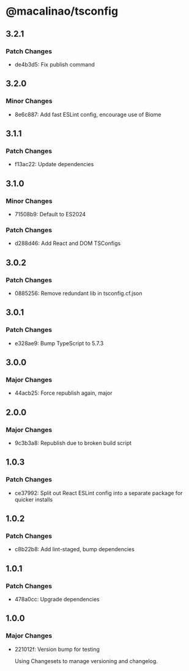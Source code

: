 # @macalinao/tsconfig

## 3.2.1

### Patch Changes

- de4b3d5: Fix publish command

## 3.2.0

### Minor Changes

- 8e6c887: Add fast ESLint config, encourage use of Biome

## 3.1.1

### Patch Changes

- f13ac22: Update dependencies

## 3.1.0

### Minor Changes

- 71508b9: Default to ES2024

### Patch Changes

- d288d46: Add React and DOM TSConfigs

## 3.0.2

### Patch Changes

- 0885256: Remove redundant lib in tsconfig.cf.json

## 3.0.1

### Patch Changes

- e328ae9: Bump TypeScript to 5.7.3

## 3.0.0

### Major Changes

- 44acb25: Force republish again, major

## 2.0.0

### Major Changes

- 9c3b3a8: Republish due to broken build script

## 1.0.3

### Patch Changes

- ce37992: Split out React ESLint config into a separate package for quicker installs

## 1.0.2

### Patch Changes

- c8b22b8: Add lint-staged, bump dependencies

## 1.0.1

### Patch Changes

- 478a0cc: Upgrade dependencies

## 1.0.0

### Major Changes

- 221012f: Version bump for testing

  Using Changesets to manage versioning and changelog.
